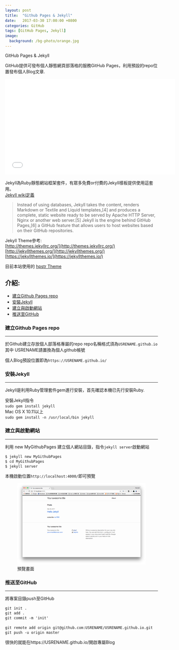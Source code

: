 ```yaml
---
layout: post
title:  "Github Pages & Jekyll"
date:   2017-03-30 17:00:00 +0800
categories: GitHub
tags: [GitHub Pages, Jekyll]
image:
  background: /bg-photo/orange.jpg
---
```

GitHub Pages & Jekyll

GitHub提供可發布個人靜態網頁部落格的服務GitHub Pages，利用預設的repo位置發布個人Blog文章.  
<iframe width="560" height="315" src="//www.youtube.com/embed/2MsN8gpT6jY" frameborder="0"></iframe>  
  
Jekyll為Ruby靜態網站框架套件，有眾多免費or付費的Jekyll樣板提供使用這套用。  
[Jekyll wiki定義]( https://en.wikipedia.org/wiki/Jekyll_(software) )  
> Instead of using databases, Jekyll takes the content, renders Markdown or Textile and Liquid templates,[4] and produces a complete, static website ready to be served by Apache HTTP Server, Nginx or another web server.[5] Jekyll is the engine behind GitHub Pages,[6] a GitHub feature that allows users to host websites based on their GitHub repositories.

Jekyll Theme參考:  
[http://themes.jekyllrc.org/](http://themes.jekyllrc.org/)  
[http://jekyllthemes.org/](http://jekyllthemes.org/)  
[https://jekyllthemes.io/](https://jekyllthemes.io/) 

目前本站使用的 [hpstr Theme](http://jekyllthemes.org/themes/hpstr/) 

## 介紹:
- [建立Github Pages repo](#建立github-pages-repo) 
- [安裝Jekyll](#安裝jekyll) 
- [建立與啟動網站](#建立與啟動網站) 
- [推送至GitHub](#推送至github) 

### 建立Github Pages repo
----  
於Github建立存放個人部落格專屬的repo
repo名稱格式須為``USRENAME.github.io``其中 USRENAME請置換為個人github帳號

個人Blog預設位置即為``https://USRENAME.github.io/``
  
### 安裝Jekyll  
----  
Jekyll是利用Ruby管理套件gem進行安裝，首先確認本機已先行安裝Ruby.

 安裝Jekyll指令  
``sudo gem install jekyll``  
Mac OS X 10.11以上  
``sudo gem install -n /usr/local/bin jekyll``
  
### 建立與啟動網站
----  

利用 new MyGithubPages 建立個人網站目錄，指令``jekyll server``啟動網站
```
$ jekyll new MyGithubPages
$ cd MyGithubPages
$ jekyll server
```
本機啟動位置``http://localhost:4000/``即可預覽
<figure>
	<img src="/images/post/2017-03-29-jekyll/p01.png" alt="">
	<figcaption>預覽畫面</figcaption>
</figure>


### 推送至GitHub
---- 
將專案目錄push至GitHub
```
git init .
git add .
git commit -m 'init'

git remote add origin git@github.com:USRENAME/USRENAME.github.io.git
git push -u origin master
```
很快的就能在https://USRENAME.github.io/開啟專屬Blog
